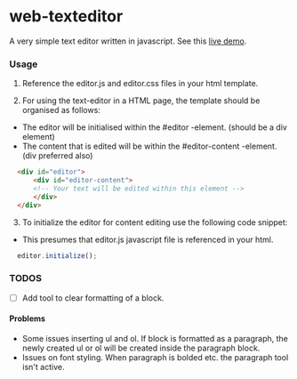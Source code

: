 # web-texteditor

A very simple text editor written in javascript. See this [live demo](http://users.jyu.fi/~juvakarp/editor).
 
 
### Usage

1. Reference the editor.js and editor.css files in your html template.
   
2. For using the text-editor in a HTML page, the template should be organised as follows:
  - The editor will be initialised within the #editor -element. (should be a div element)
  - The content that is edited will be within the #editor-content -element. (div preferred also)
  ```html
    <div id="editor">
	    <div id="editor-content">
        <!-- Your text will be edited within this element -->
	    </div>
    </div>
  ```

3. To initialize the editor for content editing use the following code snippet:
  - This presumes that editor.js javascript file is referenced in your html.
  ```javascript
    editor.initialize();
  ```
 
### TODOS
- [ ] Add tool to clear formatting of a block.


#### Problems
- Some issues inserting ul and ol. If block is formatted as a paragraph, the newly created ul or ol will be created inside the paragraph block.
- Issues on font styling. When paragraph is bolded etc. the paragraph tool isn't active.
